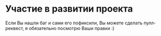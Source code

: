 # Участие в развитии проекта

Если Вы нашли баг и сами его пофиксили, Вы можете сделать пулл-реквест, я обязательно посмотрю Ваши правки :)
